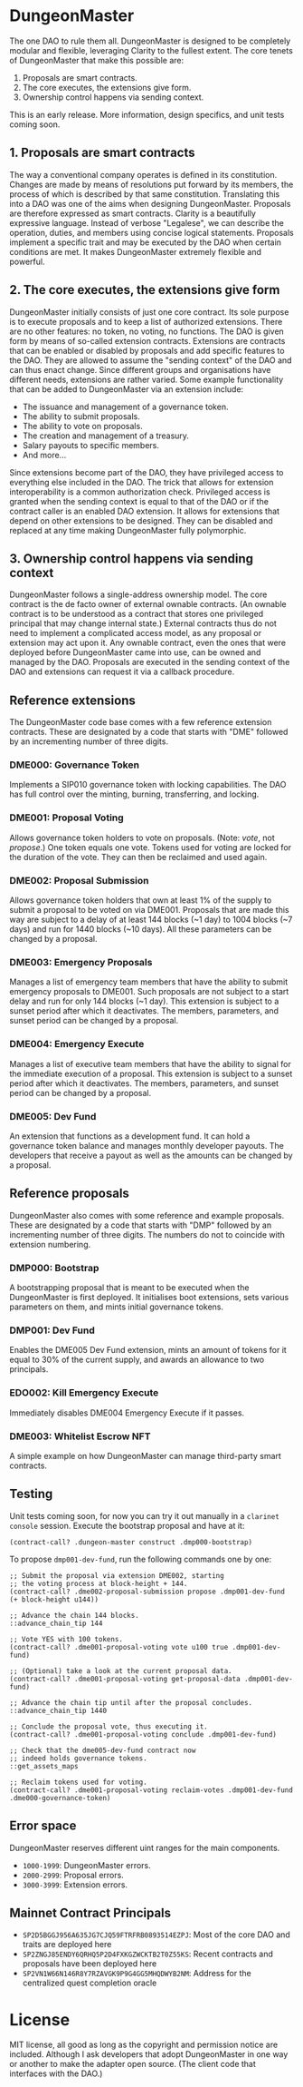 # DungeonMaster

The one DAO to rule them all. DungeonMaster is designed to be completely modular and flexible, leveraging Clarity to the fullest extent. The core tenets of DungeonMaster that make this possible are:

1. Proposals are smart contracts.
2. The core executes, the extensions give form.
3. Ownership control happens via sending context.

This is an early release. More information, design specifics, and unit tests coming soon.

## 1. Proposals are smart contracts

The way a conventional company operates is defined in its constitution. Changes are made by means of resolutions put forward by its members, the process of which is described by that same constitution. Translating this into a DAO was one of the aims when designing DungeonMaster. Proposals are therefore expressed as smart contracts. Clarity is a beautifully expressive language. Instead of verbose "Legalese", we can describe the operation, duties, and members using concise logical statements. Proposals implement a specific trait and may be executed by the DAO when certain conditions are met. It makes DungeonMaster extremely flexible and powerful.

## 2. The core executes, the extensions give form

DungeonMaster initially consists of just one core contract. Its sole purpose is to execute proposals and to keep a list of authorized extensions. There are no other features: no token, no voting, no functions. The DAO is given form by means of so-called extension contracts. Extensions are contracts that can be enabled or disabled by proposals and add specific features to the DAO. They are allowed to assume the "sending context" of the DAO and can thus enact change. Since different groups and organisations have different needs, extensions are rather varied. Some example functionality that can be added to DungeonMaster via an extension include:

- The issuance and management of a governance token.
- The ability to submit proposals.
- The ability to vote on proposals.
- The creation and management of a treasury.
- Salary payouts to specific members.
- And more...

Since extensions become part of the DAO, they have privileged access to everything else included in the DAO. The trick that allows for extension interoperability is a common authorization check. Privileged access is granted when the sending context is equal to that of the DAO or if the contract caller is an enabled DAO extension. It allows for extensions that depend on other extensions to be designed. They can be disabled and replaced at any time making DungeonMaster fully polymorphic.

## 3. Ownership control happens via sending context

DungeonMaster follows a single-address ownership model. The core contract is the de facto owner of external ownable contracts. (An ownable contract is to be understood as a contract that stores one privileged principal that may change internal state.) External contracts thus do not need to implement a complicated access model, as any proposal or extension may act upon it. Any ownable contract, even the ones that were deployed before DungeonMaster came into use, can be owned and managed by the DAO. Proposals are executed in the sending context of the DAO and extensions can request it via a callback procedure.

## Reference extensions

The DungeonMaster code base comes with a few reference extension contracts. These are designated by a code that starts with "DME" followed by an incrementing number of three digits.

### DME000: Governance Token

Implements a SIP010 governance token with locking capabilities. The DAO has full control over the minting, burning, transferring, and locking.

### DME001: Proposal Voting

Allows governance token holders to vote on proposals. (Note: _vote_, not _propose_.) One token equals one vote. Tokens used for voting are locked for the duration of the vote. They can then be reclaimed and used again.

### DME002: Proposal Submission

Allows governance token holders that own at least 1% of the supply to submit a proposal to be voted on via DME001. Proposals that are made this way are subject to a delay of at least 144 blocks (~1 day) to 1004 blocks (~7 days) and run for 1440 blocks (~10 days). All these parameters can be changed by a proposal.

### DME003: Emergency Proposals

Manages a list of emergency team members that have the ability to submit emergency proposals to DME001. Such proposals are not subject to a start delay and run for only 144 blocks (~1 day). This extension is subject to a sunset period after which it deactivates. The members, parameters, and sunset period can be changed by a proposal.

### DME004: Emergency Execute

Manages a list of executive team members that have the ability to signal for the immediate execution of a proposal. This extension is subject to a sunset period after which it deactivates. The members, parameters, and sunset period can be changed by a proposal.

### DME005: Dev Fund

An extension that functions as a development fund. It can hold a governance token balance and manages monthly developer payouts. The developers that receive a payout as well as the amounts can be changed by a proposal.

## Reference proposals

DungeonMaster also comes with some reference and example proposals. These are designated by a code that starts with "DMP" followed by an incrementing number of three digits. The numbers do not to coincide with extension numbering.

### DMP000: Bootstrap

A bootstrapping proposal that is meant to be executed when the DungeonMaster is first deployed. It initialises boot extensions, sets various parameters on them, and mints initial governance tokens.

### DMP001: Dev Fund

Enables the DME005 Dev Fund extension, mints an amount of tokens for it equal to 30% of the current supply, and awards an allowance to two principals.

### EDO002: Kill Emergency Execute

Immediately disables DME004 Emergency Execute if it passes.

### DME003: Whitelist Escrow NFT

A simple example on how DungeonMaster can manage third-party smart contracts.

## Testing

Unit tests coming soon, for now you can try it out manually in a `clarinet console` session. Execute the bootstrap proposal and have at it:

```clarity
(contract-call? .dungeon-master construct .dmp000-bootstrap)
```

To propose `dmp001-dev-fund`, run the following commands one by one:

```clarity
;; Submit the proposal via extension DME002, starting
;; the voting process at block-height + 144.
(contract-call? .dme002-proposal-submission propose .dmp001-dev-fund (+ block-height u144))

;; Advance the chain 144 blocks.
::advance_chain_tip 144

;; Vote YES with 100 tokens.
(contract-call? .dme001-proposal-voting vote u100 true .dmp001-dev-fund)

;; (Optional) take a look at the current proposal data.
(contract-call? .dme001-proposal-voting get-proposal-data .dmp001-dev-fund)

;; Advance the chain tip until after the proposal concludes.
::advance_chain_tip 1440

;; Conclude the proposal vote, thus executing it.
(contract-call? .dme001-proposal-voting conclude .dmp001-dev-fund)

;; Check that the dme005-dev-fund contract now
;; indeed holds governance tokens.
::get_assets_maps

;; Reclaim tokens used for voting.
(contract-call? .dme001-proposal-voting reclaim-votes .dmp001-dev-fund .dme000-governance-token)
```

## Error space

DungeonMaster reserves different uint ranges for the main components.

- `1000-1999`: DungeonMaster errors.
- `2000-2999`: Proposal errors.
- `3000-3999`: Extension errors.

## Mainnet Contract Principals

- `SP2D5BGGJ956A635JG7CJQ59FTRFRB0893514EZPJ`: Most of the core DAO and traits are deployed here
- `SP2ZNGJ85ENDY6QRHQ5P2D4FXKGZWCKTB2T0Z55KS`: Recent contracts and proposals have been deployed here
- `SP2VN1W66N146R8Y7RZAVGK9P9G4GG5MHQDWYB2NM`: Address for the centralized quest completion oracle

# License

MIT license, all good as long as the copyright and permission notice are included. Although I ask developers that adopt DungeonMaster in one way or another to make the adapter open source. (The client code that interfaces with the DAO.)
